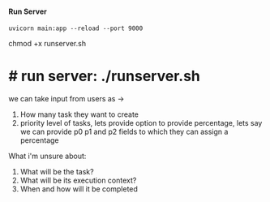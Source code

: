 #### Run Server
`uvicorn main:app --reload --port 9000`


chmod +x runserver.sh
# # run server: ./runserver.sh


we can take input from users as ->
1. How many task they want to create
2. priority level of tasks, lets provide option to provide percentage, lets say we can provide p0 p1 and p2 fields to which they can assign  a percentage

What i'm unsure about:
1. What will be the task?
2. What will be its execution context?
3. When and how will it be completed